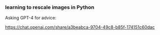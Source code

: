 ### learning to rescale images in Python

Asking GPT-4 for advice:

https://chat.openai.com/share/a3beabca-9704-49c8-b85f-174151c60dac
